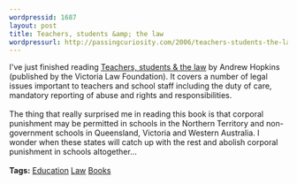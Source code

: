 ```yaml
---
wordpressid: 1687
layout: post
title: Teachers, students &amp; the law
wordpressurl: http://passingcuriosity.com/2006/teachers-students-the-law/
---
```

I've just finished reading <a class="title" href="http://www.victorialaw.org.au/books/teachers_students_and_the_law.htm">Teachers, students & the law</a> by Andrew Hopkins (published by the Victoria Law Foundation). It covers a number of legal issues important to teachers and school staff including the duty of care, mandatory reporting of abuse and rights and responsibilities. <br /><br />The thing that really surprised me in reading this book is that corporal punishment may be permitted in schools in the Northern Territory and non-government schools in Queensland, Victoria and Western Australia. I wonder when these states will catch up with the rest and abolish corporal punishment in schools altogether...<br /><br /><span class="tags"><strong>Tags:</strong> <a rel="tag" href="http://del.icio.us/thsutton/education">Education</a> <a rel="tag" href="http://del.icio.us/thsutton/law">Law</a> <a rel="tag" href="http://del.icio.us/thsutton/books">Books</a> </span>
